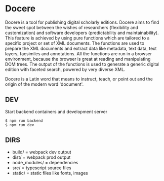 # Docere

Docere is a tool for publishing digital scholarly editions. Docere aims to find the sweet spot between the wishes of researchers (flexibility and customization) and software developers (predictability and maintainability). This feature is achieved by using pure functions which are tailored to a specific project or set of XML documents. The functions are used to prepare the XML documents and extract data like metadata, text data, text layers, facsimiles and annotations. All the functions are run in a browser environment, because the browser is great at reading and manipulating DOM trees. The output of the functions is used to generate a generic digital edition with faceted search, powered by very diverse XML.

Docere is a Latin word that means to instruct, teach, or point out and the origin of the modern word 'document'.

## DEV
Start backend containers and development server
```
$ npm run backend
$ npm run dev
```

## DIRS
- build/ = webpack dev output
- dist/ = webpack prod output
- node_modules/ = dependencies
- src/ = typescript source files
- static/ = static files like fonts, images
